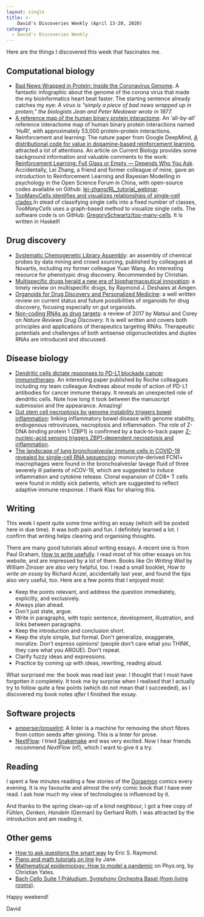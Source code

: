 ```yaml
---
layout: single
title: >- 
    David's Discoveries Weekly (April 13-20, 2020)
category: 
  - David's Discoveries Weekly 
---
```


Here are the things I discovered this week that fascinates me.

## Computational biology

* [Bad News Wrapped in Protein: Inside the Coronavirus Genome](https://www.nytimes.com/interactive/2020/04/03/science/coronavirus-genome-bad-news-wrapped-in-protein.html). A fantastic infographic about the genome of the corona virus that made the my bioinformatics heart beat faster. The starting sentence already catches my eye: *A virus is “simply a piece of bad news wrapped up in protein,” the biologists Jean and Peter Medawar wrote in 1977.*
* [A reference map of the human binary protein interactome](https://www.nature.com/articles/s41586-020-2188-x).  An ‘all-by-all’ reference interactome map of human binary protein interactions named ‘HuRI’, with approximately 53,000 protein–protein interactions.
* Reinforcement and learning: The nature paper from Google DeepMind, [A distributional code for value in dopamine-based reinforcement learning](https://www.nature.com/articles/s41586-019-1924-6), attracted a lot of attentions. An article on Current Biology provides some background information and valuable comments to the work: [Reinforcement Learning: Full Glass or Empty — Depends Who You Ask](https://doi.org/10.1016/j.cub.2020.02.062). Accidentally, Lei Zhang, a friend and former colleague of mine, gave an introduction to Reinforcement Learning and Bayesian Modelling in psychology in the Open Science Forum in China, with open-source codes available on Github: [lei-zhang/RL_tutorial_webinar](https://github.com/lei-zhang/RL_tutorial_webinar).
* [TooManyCells identifies and visualizes relationships of single-cell clades](https://www.nature.com/articles/s41592-020-0748-5).In stead of classifying single cells into a fixed number of classes, *TooManyCells* uses a graph-based method to visualize single cells. The software code is on GitHub: [GregorySchwartz/too-many-cells](https://github.com/GregorySchwartz/too-many-cells). It is written in Haskell!

## Drug discovery

* [Systematic Chemogenetic Library Assembly](https://www.biorxiv.org/content/10.1101/2020.03.30.017244v1): an assembly of chemical probes by data mining and crowd sourcing, published by colleagues at Novartis, including my former colleague Yuan Wang. An interesting resource for phenotypic drug discovery. Recommended by Christian.
* [Multispecific drugs herald a new era of biopharmaceutical innovation](https://www.nature.com/articles/s41586-020-2168-1): a timely review on multispecific drugs, by Raymond J. Deshaies at Amgen.
* [Organoids for Drug Discovery and Personalized Medicine](https://doi.org/10.1146/annurev-pharmtox-010818-021108): a well written review on current status and future possibilities of organoids for drug discovery, focusing especially on gut organoids.
* [Non-coding RNAs as drug targets](https://www.nature.com/articles/nrd.2016.117): a review of 2017 by Matsui and Corey on *Nature Reviews Drug Discovery*. It is well written and covers both principles and applications of therapeutics targeting RNAs. Therapeutic potentials and challenges of both antisense oligonucleotides and duplex RNAs are introduced and discussed.

## Disease biology

* [Dendritic cells dictate responses to PD-L1 blockade cancer immunotherapy](https://doi.org/10.1126/scitranslmed.aav7431). An interesting paper published by Roche colleagues including my team colleague Andreas about mode of action of PD-L1 antibodies for cancer immune therapy. It reveals an unexpected role of dendritic cells. Note how long it took between the manuscript submission and the appearance. Amazing!
* [Gut stem cell necroptosis by genome instability triggers bowel inflammation](https://www.nature.com/articles/s41586-020-2127-x?WT.ec_id=NATURE-20200416&utm_source=nature_etoc&utm_medium=email&utm_campaign=20200416&sap-outbound-id=DCDF0274F32995C104360845F0B3397F555B3CB3): linking inflammatory bowel disease with genome stability, endogenous retroviruses, necroptosis and inflammation. The role of Z-DNA binding protein 1 (ZBP1) is confirmed by a back-to-back paper [Z-nucleic-acid sensing triggers ZBP1-dependent necroptosis and inflammation](https://www.nature.com/articles/s41586-020-2129-8).
* [The landscape of lung bronchoalveolar immune cells in COVID-19 revealed by
    single-cell RNA
    sequencing](https://www.medrxiv.org/content/10.1101/2020.02.23.20026690v1):
    monocyte-derived FCN1+ macrophages were found in the bronchoalveolar lavage fluid of three
    severely ill patients of nCOV-19, which are suggested to induce inflammation
    and cytokine release. Clonal expansion of CD8+ T cells were found in mildly
    sick patients, which are suggested to reflect adaptive immune response. I
    thank Klas for sharing this.


## Writing

This week I spent quite some time writing an essay (which will be posted here in
due time). It was both pain and fun. I definitely learned a lot. I confirm that
writing helps clearing and organising thoughts.

There are many good tutorials about writing essays. A recent one is from Paul
Graham, [How to write usefully](http://www.paulgraham.com/useful.html). I read
most of his other essays on his website, and are impressed by a lot of them.
Books like *On Writing Well* by William Zinsser are also very helpful, too. I
read a small booklet, *How to write an essay* by Richard Aczel, accidentally
last year, and found the tips also very useful, too. Here are a few points that
I enjoyed most:

* Keep the points relevant, and address the question immediately, explicitly,
and exclusively.
* Always plan ahead.
* Don't just state, argue.
* Write in paragraphs, with topic sentence, development, illustration, and links 
between paragraphs.
* Keep the introduction and conclusion short.
* Keep the style simple, but formal. Don't generalize, exaggerate, moralize. 
Don't express opinions! (people don't care what you THINK, they care what you 
ARGUE). Don't repeat.
* Clarify fuzzy ideas and expressions.
* Practice by coming up with ideas, rewriting, reading aloud.

What surprised me: the book was read last year. I thought that I must have
forgotten it completely. It took me by surprise when I realised that I actually
try to follow quite a few points (which do not mean that I succeeded), as I discovered my book notes *after* I finished
the essay.

## Software projects

* [amperser/proselint](https://github.com/amperser/proselint): A linter is a machine for removing the short fibres from cotton seeds after ginning. This is a linter for prose.
* [NextFlow](https://github.com/nextflow-io/nextflow): I tried
    [Snakemake](https://github.com/snakemake/snakemake) and was very excited.
    Now I hear friends recommend *NextFlow* (nf), which I want to give it a try.

## Reading

I spent a few minutes reading a few stories of the [Doraemon](https://en.wikipedia.org/wiki/Doraemon) comics every evening. It is my favourite and almost the only comic book that I have ever read. I ask how much my view of technologies is influenced by it.

And thanks to the spring clean-up of a kind neighbour, I got a free copy of *Fühlen, Denken,
Handeln* (German) by Gerhard Roth. I was attracted by the introduction and am
reading it.

## Other gems

* [How to ask questions the smart
    way](http://www.catb.org/~esr/faqs/smart-questions.html) by Eric S. Raymond.
* [Piano and math tutorials on
    line](https://sites.google.com/site/pianoandmathtutorials/home) by Jane.
* [Mathematical epidemiology: How to model a
    pandemic](https://phys.org/news/2020-03-mathematical-epidemiology-pandemic.html)
    on Phys.org, by Christian Yates.
* [Bach Cello Suite 1 Präludium, Symphony Orchestra Basel (from living rooms)](https://vimeo.com/406770215).

Happy weekend! 

David
